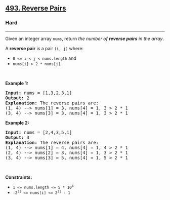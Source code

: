 <h2><a href="https://leetcode.com/problems/reverse-pairs/">493. Reverse Pairs</a></h2><h3>Hard</h3><hr><div><p>Given an integer array <code>nums</code>, return <em>the number of <strong>reverse pairs</strong> in the array</em>.</p>

<p>A <strong>reverse pair</strong> is a pair <code>(i, j)</code> where:</p>

<ul>
	<li><code>0 &lt;= i &lt; j &lt; nums.length</code> and</li>
	<li><code>nums[i] &gt; 2 * nums[j]</code>.</li>
</ul>

<p>&nbsp;</p>
<p><strong class="example">Example 1:</strong></p>

<pre><strong>Input:</strong> nums = [1,3,2,3,1]
<strong>Output:</strong> 2
<strong>Explanation:</strong> The reverse pairs are:
(1, 4) --&gt; nums[1] = 3, nums[4] = 1, 3 &gt; 2 * 1
(3, 4) --&gt; nums[3] = 3, nums[4] = 1, 3 &gt; 2 * 1
</pre>

<p><strong class="example">Example 2:</strong></p>

<pre><strong>Input:</strong> nums = [2,4,3,5,1]
<strong>Output:</strong> 3
<strong>Explanation:</strong> The reverse pairs are:
(1, 4) --&gt; nums[1] = 4, nums[4] = 1, 4 &gt; 2 * 1
(2, 4) --&gt; nums[2] = 3, nums[4] = 1, 3 &gt; 2 * 1
(3, 4) --&gt; nums[3] = 5, nums[4] = 1, 5 &gt; 2 * 1
</pre>

<p>&nbsp;</p>
<p><strong>Constraints:</strong></p>

<ul>
	<li><code>1 &lt;= nums.length &lt;= 5 * 10<sup>4</sup></code></li>
	<li><code>-2<sup>31</sup> &lt;= nums[i] &lt;= 2<sup>31</sup> - 1</code></li>
</ul>
</div>